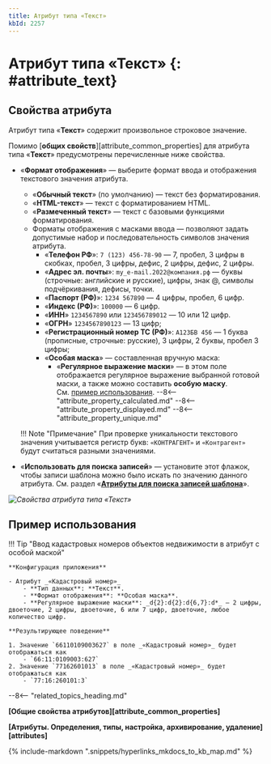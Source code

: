 ```yaml
---
title: Атрибут типа «Текст»
kbId: 2257
---
```


# Атрибут типа «Текст» {: #attribute_text}

## Свойства атрибута

Атрибут типа «**Текст**» содержит произвольное строковое значение.

Помимо [**общих свойств**][attribute_common_properties] для атрибута типа «**Текст**» предусмотрены перечисленные ниже свойства.

- «**Формат отображения**» — выберите формат ввода и отображения текстового значения атрибута.
    - «**Обычный текст**» (по умолчанию) — текст без форматирования.
    - «**HTML-текст**» — текст с форматированием HTML.
    - «**Размеченный текст**» — текст с базовыми функциями форматирования.
    - Форматы отображения с масками ввода — позволяют задать допустимые набор и последовательность символов значения атрибута.
        - «**Телефон РФ**»: `7 (123) 456-78-90` — 7, пробел, 3 цифры в скобках, пробел, 3 цифры, дефис, 2 цифры, дефис, 2 цифры.
        - «**Адрес эл. почты**»: `my_e-mail.2022@компания.рф` — буквы (строчные: английские и русские), цифры, знак @, символы подчёркивания, дефисы, точки.
        - «**Паспорт (РФ)**»: `1234 567890` — 4 цифры, пробел, 6 цифр.
        - «**Индекс (РФ)**»: `100000` — 6 цифр.
        - «**ИНН**» `1234567890` или `123456789012` — 10 или 12 цифр.
        - «**ОГРН**» `1234567890123` — 13 цифр;
        - «**Регистрационный номер ТС (РФ)**»: `А123БВ 456` — 1 буква (прописные, строчные: русские), 3 цифры, 2 буквы, пробел 3 цифры;
        - «**Особая маска**» — составленная вручную маска:
            - «**Регулярное выражение маски**» — в этом поле отображается регулярное выражение выбранной готовой маски, а также можно составить **особую маску**. См. [пример использования](#пример-использования).
--8<-- "attribute_property_calculated.md"
--8<-- "attribute_property_displayed.md"
--8<-- "attribute_property_unique.md"

    !!! Note "Примечание"
        При проверке уникальности текстового значения учитывается регистр букв:
        `«КОНТРАГЕНТ»` и `«Контрагент»` будут считаться разными значениями.

- «**Использовать для поиска записей**» — установите этот флажок, чтобы записи шаблона можно было искать по значению данного атрибута. См. раздел «**[Атрибуты для поиска записей шаблона](searchable_attribute.md)**».

_![Свойства атрибута типа «Текст»](attribute_text_properties.png)_

## Пример использования

!!! Tip "Ввод кадастровых номеров объектов недвижимости в атрибут с особой маской"

    **Конфигурация приложения**

    - Атрибут _«Кадастровый номер»_
        - **Тип данных**: **Текст**.
        - **Формат отображения**: **Особая маска**.
        - **Регулярное выражение маски**: _d{2}:d{2}:d{6,7}:d*_ — 2 цифры, двоеточие, 2 цифры, двоеточие, 6 или 7 цифр, двоеточие, любое количество цифр.

    **Результирующее поведение**

    1. Значение `66110109003627` в поле _«Кадастровый номер»_ будет отображаться как
        - `66:11:0109003:627`
    2. Значение `77162601013` в поле _«Кадастровый номер»_ будет отображаться как
        - `77:16:260101:3`

--8<-- "related_topics_heading.md"

**[Общие свойства атрибутов][attribute_common_properties]**

**[Атрибуты. Определения, типы, настройка, архивирование, удаление][attributes]**

{%
include-markdown ".snippets/hyperlinks_mkdocs_to_kb_map.md"
%}
